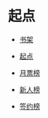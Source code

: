 # 起点


<div id = "首"></div>
<script src = "../js/首.js"></script>


* [书架](https://m.qidian.com/bookshelf/my)
* [起点](https://m.qidian.com/)


* [月票榜](https://m.qidian.com/rank/yuepiao/)
* [新人榜](https://m.qidian.com/rank/newauthor/)
* [签约榜](https://m.qidian.com/rank/sign/)


<div id = "cmfu_book"></div>
<script src = "../js/cmfu.js"></script>
